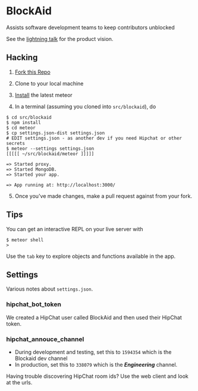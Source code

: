 # BlockAid
Assists software development teams to keep contributors unblocked

See the [lightning talk](http://austinking.github.io/blockaid/slides/lightning_talk.html) for the product vision.

## Hacking

  1) [Fork this Repo](https://github.com/austinking/blockaid#fork-destination-box)

  2) Clone to your local machine

  3) [Install](https://www.meteor.com/install) the latest meteor

  4) In a terminal (assuming you cloned into `src/blockaid`), do


    $ cd src/blockaid
    $ npm install
    $ cd meteor
    $ cp settings.json-dist settings.json
    # EDIT settings.json - as another dev if you need Hipchat or other secrets
    $ meteor --settings settings.json
    [[[[[ ~/src/blockaid/meteor ]]]]]

	=> Started proxy.
	=> Started MongoDB.
	=> Started your app.

	=> App running at: http://localhost:3000/

  5) Once you've made changes, make a pull request against from your fork.

## Tips

You can get an interactive REPL on your live server with

    $ meteor shell
    >

Use the `tab` key to explore objects and functions available in the app.

## Settings

Various notes about `settings.json`.

### hipchat_bot_token

We created a HipChat user called BlockAid and then used their HipChat token.

### hipchat_annouce_channel

* During development and testing, set this to `1594354` which is the Blockaid dev channel
* In production, set this to `338079` which is the ***Engineering*** channel.

Having trouble discovering HipChat room ids? Use the web client and look at the urls.